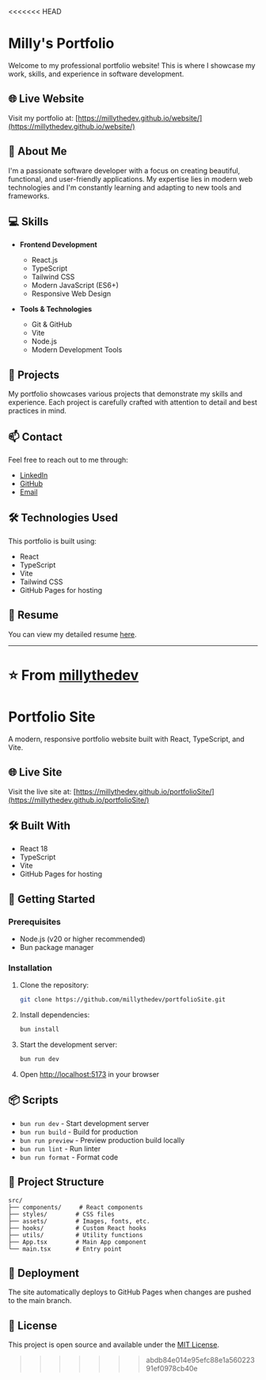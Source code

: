 <<<<<<< HEAD
# Milly's Portfolio

Welcome to my professional portfolio website! This is where I showcase my work, skills, and experience in software development.

## 🌐 Live Website

Visit my portfolio at: [https://millythedev.github.io/website/](https://millythedev.github.io/website/)

## 🚀 About Me

I'm a passionate software developer with a focus on creating beautiful, functional, and user-friendly applications. My expertise lies in modern web technologies and I'm constantly learning and adapting to new tools and frameworks.

## 💻 Skills

- **Frontend Development**
  - React.js
  - TypeScript
  - Tailwind CSS
  - Modern JavaScript (ES6+)
  - Responsive Web Design

- **Tools & Technologies**
  - Git & GitHub
  - Vite
  - Node.js
  - Modern Development Tools

## 🎯 Projects

My portfolio showcases various projects that demonstrate my skills and experience. Each project is carefully crafted with attention to detail and best practices in mind.

## 📫 Contact

Feel free to reach out to me through:
- [LinkedIn](https://www.linkedin.com/in/your-linkedin)
- [GitHub](https://github.com/millythedev)
- [Email](mailto:your.email@example.com)

## 🛠️ Technologies Used

This portfolio is built using:
- React
- TypeScript
- Vite
- Tailwind CSS
- GitHub Pages for hosting

## 📄 Resume

You can view my detailed resume [here](link-to-your-resume).

---

⭐️ From [millythedev](https://github.com/millythedev)
=======
# Portfolio Site

A modern, responsive portfolio website built with React, TypeScript, and Vite.

## 🌐 Live Site

Visit the live site at: [https://millythedev.github.io/portfolioSite/](https://millythedev.github.io/portfolioSite/)

## 🛠️ Built With

- React 18
- TypeScript
- Vite
- GitHub Pages for hosting

## 🚀 Getting Started

### Prerequisites

- Node.js (v20 or higher recommended)
- Bun package manager

### Installation

1. Clone the repository:
   ```bash
   git clone https://github.com/millythedev/portfolioSite.git
   ```

2. Install dependencies:
   ```bash
   bun install
   ```

3. Start the development server:
   ```bash
   bun run dev
   ```

4. Open [http://localhost:5173](http://localhost:5173) in your browser

## 📦 Scripts

- `bun run dev` - Start development server
- `bun run build` - Build for production
- `bun run preview` - Preview production build locally
- `bun run lint` - Run linter
- `bun run format` - Format code

## 📂 Project Structure

```
src/
├── components/     # React components
├── styles/        # CSS files
├── assets/        # Images, fonts, etc.
├── hooks/         # Custom React hooks
├── utils/         # Utility functions
├── App.tsx        # Main App component
└── main.tsx       # Entry point
```

## 🔄 Deployment

The site automatically deploys to GitHub Pages when changes are pushed to the main branch.

## 📝 License

This project is open source and available under the [MIT License](LICENSE).
>>>>>>> abdb84e014e95efc88e1a56022391ef0978cb40e
